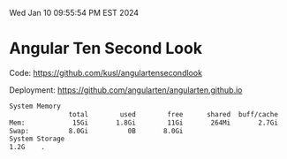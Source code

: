 Wed Jan 10 09:55:54 PM EST 2024

# Angular Ten Second Look

Code: https://github.com/kusl/angulartensecondlook

Deployment: https://github.com/angularten/angularten.github.io

```bash
System Memory
               total        used        free      shared  buff/cache   available
Mem:            15Gi       1.8Gi        11Gi       264Mi       2.7Gi        13Gi
Swap:          8.0Gi          0B       8.0Gi
System Storage
1.2G	.
```
```bash
